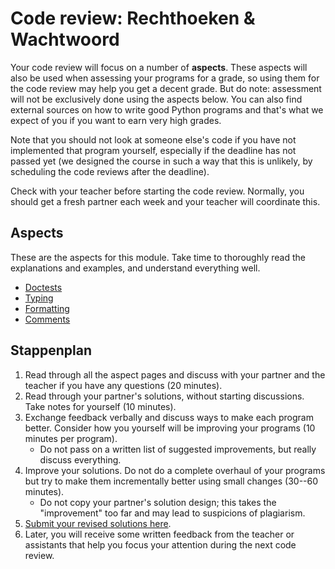 # Code review: Rechthoeken & Wachtwoord

Your code review will focus on a number of **aspects**. These aspects will also be used when assessing your programs for a grade, so using them for the code review may help you get a decent grade. But do note: assessment will not be exclusively done using the aspects below. You can also find external sources on how to write good Python programs and that's what we expect of you if you want to earn very high grades.

Note that you should not look at someone else's code if you have not implemented that program yourself, especially if the deadline has not passed yet (we designed the course in such a way that this is unlikely, by scheduling the code reviews after the deadline). 

Check with your teacher before starting the code review. Normally, you should get a fresh partner each week and your teacher will coordinate this.

## Aspects

These are the aspects for this module. Take time to thoroughly read the explanations and examples, and understand everything well.

- [Doctests](/quality/doctests)
- [Typing](/quality/typing)
- [Formatting](/quality/formatting)
- [Comments](/quality/comments)

## Stappenplan

1.  Read through all the aspect pages and discuss with your partner and the teacher if you have any questions (20 minutes).
1.  Read through your partner's solutions, without starting discussions. Take notes for yourself (10 minutes).
1.  Exchange feedback verbally and discuss ways to make each program better. Consider how you yourself will be improving your programs (10 minutes per program).
    * Do not pass on a written list of suggested improvements, but really discuss everything.
1.  Improve your solutions. Do not do a complete overhaul of your programs but try to make them incrementally better using small changes (30--60 minutes).
    * Do not copy your partner's solution design; this takes the "improvement" too far and may lead to suspicions of plagiarism.
1.  [Submit your revised solutions here](/reviews/m2/revised).
1.  Later, you will receive some written feedback from the teacher or assistants that help you focus your attention during the next code review.
